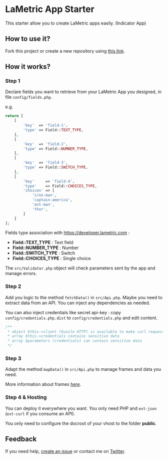 # LaMetric App Starter

This starter allow you to create LaMetric apps easily. (Indicator App)

## How to use it?

Fork this project or create a new repository using [this link](https://github.com/pgrimaud/lametric-app-starter/generate).

## How it works?

### Step 1

Declare fields you want to retrieve from your LaMetric App you designed, in file `config/fields.php`.

e.g.

```php
return [
    [
        'key'  => 'field-1',
        'type' => Field::TEXT_TYPE,
    ],
    [
        'key'  => 'field-2',
        'type' => Field::NUMBER_TYPE,
    ],
    [
        'key'  => 'field-3',
        'type' => Field::SWITCH_TYPE,
    ],
    [
        'key'     => 'field-4',
        'type'    => Field::CHOICES_TYPE,
        'choices' => [
            'iron-man',
            'captain-america',
            'ant-man',
            'thor',
        ]
    ]
];
```

Fields type association with https://developer.lametric.com :

 - **Field::TEXT_TYPE** : Text field
 - **Field::NUMBER_TYPE** : Number
 - **Field::SWITCH_TYPE** : Switch
 - **Field::CHOICES_TYPE** : Single choice

The `src/Validator.php` object will check parameters sent by the app and manage errors.

### Step 2

Add you logic to the method `fetchData()` in `src/Api.php`.
Maybe you need to extract data from an API. You can inject any dependencies as needed.

You can also inject credentials like secret api-key : copy `config/credentials.php.dist` to `config/credentials.php` and edit content.

```php
/**
 * object $this->client (Guzzle HTTP) is available to make curl requests
 * array $this->credentials contains sensitive data
 * array $parameters (credentials) can contain sensitive data
 */
```

### Step 3

Adapt the method `mapData()` in `src/Api.php` to manage frames and data you need.

More information about frames [here](https://lametric-documentation.readthedocs.io/en/latest/guides/first-steps/first-lametric-indicator-app.html#id1).

### Step 4 & Hosting

You can deploy it everywhere you want. You only need PHP and `ext-json` (`ext-curl` if you consume an API).

You only need to configure the docroot of your vhost to the folder **public**.

## Feedback

If you need help, [create an issue](https://github.com/pgrimaud/lametric-app-starter/issues) or contact me on [Twitter](http://twitter.com/pgrimaud_).
